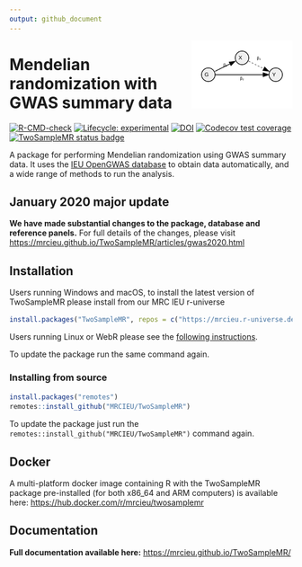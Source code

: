 ```yaml
---
output: github_document
---
```


<!-- README.md is generated from README.Rmd. Please edit that file -->

<img src="man/figures/logo.svg" align="right" alt="" width="180" />


# Mendelian randomization with GWAS summary data

<!-- badges: start -->
[![R-CMD-check](https://github.com/MRCIEU/TwoSampleMR/actions/workflows/check-full.yaml/badge.svg)](https://github.com/MRCIEU/TwoSampleMR/actions/workflows/check-full.yaml)
[![Lifecycle: experimental](https://img.shields.io/badge/lifecycle-experimental-orange.svg)](https://lifecycle.r-lib.org/articles/stages.html) [![DOI](https://zenodo.org/badge/49515156.svg)](https://zenodo.org/badge/latestdoi/49515156)
[![Codecov test coverage](https://codecov.io/gh/MRCIEU/TwoSampleMR/branch/master/graph/badge.svg)](https://app.codecov.io/gh/MRCIEU/TwoSampleMR?branch=master)
[![TwoSampleMR status badge](https://mrcieu.r-universe.dev/badges/TwoSampleMR)](https://mrcieu.r-universe.dev/TwoSampleMR)
<!-- badges: end -->

A package for performing Mendelian randomization using GWAS summary data. It uses the [IEU OpenGWAS database](https://gwas.mrcieu.ac.uk/) to obtain data automatically, and a wide range of methods to run the analysis.

## January 2020 major update 

**We have made substantial changes to the package, database and reference panels.** For full details of the changes, please visit <https://mrcieu.github.io/TwoSampleMR/articles/gwas2020.html>

## Installation

Users running Windows and macOS, to install the latest version of TwoSampleMR please install from our MRC IEU r-universe 

```r
install.packages("TwoSampleMR", repos = c("https://mrcieu.r-universe.dev", "https://cloud.r-project.org"))
```

Users running Linux or WebR please see the [following instructions](https://github.com/MRCIEU/mrcieu.r-universe.dev#readme).

To update the package run the same command again.

### Installing from source

``` r
install.packages("remotes")
remotes::install_github("MRCIEU/TwoSampleMR")
```

To update the package just run the `remotes::install_github("MRCIEU/TwoSampleMR")` command again.

## Docker

A multi-platform docker image containing R with the TwoSampleMR package pre-installed (for both x86_64 and ARM computers) is available here: https://hub.docker.com/r/mrcieu/twosamplemr

<!-- Additional content -->

## Documentation

**Full documentation available here:** https://mrcieu.github.io/TwoSampleMR/
